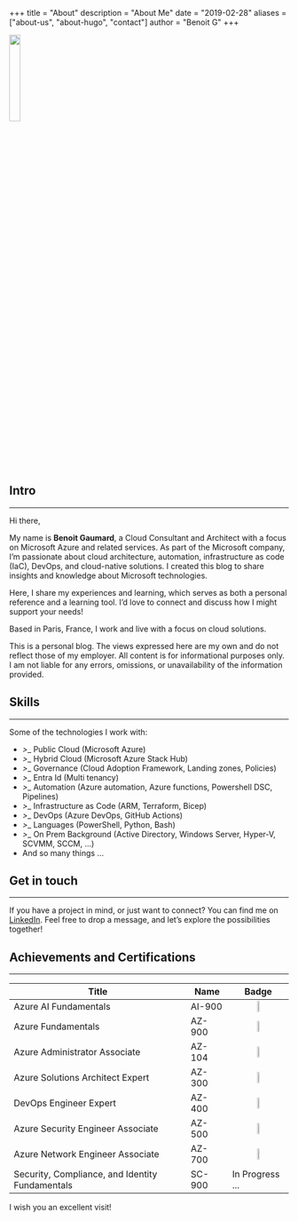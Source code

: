 +++
title = "About"
description = "About Me"
date = "2019-02-28"
aliases = ["about-us", "about-hugo", "contact"]
author = "Benoit G"
+++

<img src="/images/Benoit.png" width="20%" height="20%">

## Intro
---

Hi there,

My name is **Benoit Gaumard**, a Cloud Consultant and Architect with a focus on Microsoft Azure and related services. As part of the Microsoft company, I’m passionate about cloud architecture, automation, infrastructure as code (IaC), DevOps, and cloud-native solutions. I created this blog to share insights and knowledge about Microsoft technologies.

Here, I share my experiences and learning, which serves as both a personal reference and a learning tool. I’d love to connect and discuss how I might support your needs!

Based in Paris, France, I work and live with a focus on cloud solutions.

This is a personal blog. The views expressed here are my own and do not reflect those of my employer. All content is for informational purposes only. I am not liable for any errors, omissions, or unavailability of the information provided.

## Skills
---

Some of the technologies I work with:

- _>__ Public Cloud (Microsoft Azure)
- _>__ Hybrid Cloud (Microsoft Azure Stack Hub)
- _>__ Governance (Cloud Adoption Framework, Landing zones, Policies)
- _>__ Entra Id (Multi tenancy)
- _>__ Automation (Azure automation, Azure functions, Powershell DSC, Pipelines)
- _>__ Infrastructure as Code (ARM, Terraform, Bicep)
- _>__ DevOps (Azure DevOps, GitHub Actions)
- _>__ Languages (PowerShell, Python, Bash)
- _>__ On Prem Background (Active Directory, Windows Server, Hyper-V, SCVMM, SCCM, ...)
- And so many things ...

## Get in touch
---

If you have a project in mind, or just want to connect? You can find me on [LinkedIn](https://www.linkedin.com/in/benoit-gaumard/). Feel free to drop a message, and let’s explore the possibilities together!

## Achievements and Certifications
---

| Title                           | Name                        | Badge                                                   |
|---------------------------------|-----------------------------|---------------------------------------------------------|
| Azure AI Fundamentals| AI-900                      | <center><img src="/images/badges/ai-900-badge.png" width="20%"></center> |
| Azure Fundamentals| AZ-900                      | <center><img src="/images/badges/az-900-badge.png" width="20%"></center> |
| Azure Administrator Associate| AZ-104                      | <center><img src="/images/badges/az-104-badge.png" width="20%"></center> |
| Azure Solutions Architect Expert| AZ-300                      | <center><img src="/images/badges/az-305-badge.png" width="20%"></center>|
| DevOps Engineer Expert| AZ-400                      | <center><img src="/images/badges/az-400-badge.png" width="20%"></center> |
| Azure Security Engineer Associate| AZ-500                     | <center><img src="/images/badges/az-500-badge.png" width="20%"></center> |
| Azure Network Engineer Associate| AZ-700                      | <center><img src="/images/badges/az-700-badge.png" width="20%"></center>|
| Security, Compliance, and Identity Fundamentals| SC-900                      | In Progress ...|

I wish you an excellent visit!